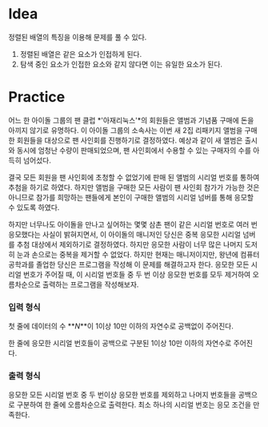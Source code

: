 # Idea

정렬된 배열의 특징을 이용해 문제를 풀 수 있다.

1. 정렬된 배열은 같은 요소가 인접하게 된다.
2. 탐색 중인 요소가 인접한 요소와 같지 않다면 이는 유일한 요소가 된다.

# Practice

어느 한 아이돌 그룹의 팬 클럽 *'아재리눅스'*의 회원들은 앨범과 기념품 구매에 돈을 아끼지 않기로 유명하다. 이 아이돌 그룹의 소속사는 이번 새 2집 리패키지 앨범을 구매한 회원들을 대상으로 팬 사인회를 진행하기로 결정하였다. 예상과 같이 새 앨범은 출시와 동시에 엄청난 수량이 판매되었으며, 팬 사인회에서 수용할 수 있는 구매자의 수를 아득히 넘어섰다.

결국 모든 회원을 팬 사인회에 초청할 수 없었기에 판매 된 앨범의 시리얼 번호를 통하여 추첨을 하기로 하였다. 하지만 앨범을 구매한 모든 사람이 팬 사인회 참가가 가능한 것은 아니므로 참가를 희망하는 팬들에게 본인이 구매한 앨범의 시리얼 넘버를 통해 응모할 수 있도록 하였다.

하지만 너무나도 아이돌을 만나고 싶어하는 몇몇 삼촌 팬이 같은 시리얼 번호로 여러 번 응모했다는 사실이 밝혀지면서, 이 아이돌의 매니저인 당신은 중복 응모한 시리얼 넘버를 추첨 대상에서 제외하기로 결정하였다. 하지만 응모한 사람이 너무 많은 나머지 도저히 눈과 손으로는 중복을 제거할 수 없었다. 하지만 현재는 매니저이지만, 왕년에 컴퓨터공학과를 졸업한 당신은 프로그램을 작성해 이 문제를 해결하고자 한다. 응모한 모든 시리얼 번호가 주어질 때, 이 시리얼 번호들 중 두 번 이상 응모한 번호를 모두 제거하여 오름차순으로 출력하는 프로그램을 작성해보자.

### **입력 형식**

첫 줄에 데이터의 수 **_N_**이 1이상 10만 이하의 자연수로 공백없이 주어진다.

한 줄에 응모한 시리얼 번호들이 공백으로 구분된 1이상 10만 이하의 자연수로 주어진다.

### **출력 형식**

응모한 모든 시리얼 번호 중 두 번이상 응모한 번호를 제외하고 나머지 번호들을 공백으로 구분하여 한 줄에 오름차순으로 출력한다. 최소 하나의 시리얼 번호는 응모 조건을 만족한다.

